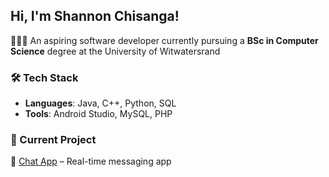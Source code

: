 ## Hi, I'm Shannon Chisanga!

👩🏾‍💻 An aspiring software developer currently pursuing a **BSc in Computer Science** degree at the University of Witwatersrand

### 🛠️ Tech Stack
- **Languages**: Java, C++, Python, SQL  
- **Tools**: Android Studio, MySQL, PHP

### 👾 Current Project
📱 [Chat App](https://github.com/Alexander360-pka/mcAssignment) – Real-time messaging app

